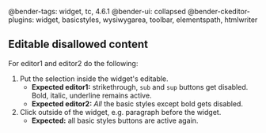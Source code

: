 @bender-tags: widget, tc, 4.6.1
@bender-ui: collapsed
@bender-ckeditor-plugins: widget, basicstyles, wysiwygarea, toolbar, elementspath, htmlwriter

## Editable disallowed content

For editor1 and editor2 do the following:

1. Put the selection inside the widget's editable.
	* **Expected editor1:** strikethrough, `sub` and `sup` buttons get disabled. Bold, italic, underline remains active.
	* **Expected editor2:** _All_ the basic styles except bold gets disabled.
1. Click outside of the widget, e.g. paragraph before the widget.
	* **Expected:** all basic styles buttons are active again.